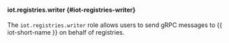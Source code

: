 #### iot.registries.writer {#iot-registries-writer}

The `iot.registries.writer` role allows users to send gRPC messages to {{ iot-short-name }} on behalf of registries.
